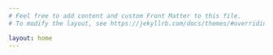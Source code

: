 ```yaml
---
# Feel free to add content and custom Front Matter to this file.
# To modify the layout, see https://jekyllrb.com/docs/themes/#overriding-theme-defaults

layout: home
---
```

<head>
<style>   
.page-content {
    background: url(https://toberak.files.wordpress.com/2023/03/banner-mid.png);
    background-size: cover;
}
.page-content div.wrapper {
    width: 800px;
    padding: 2.5rem;
    background: #e9a3a34d;
    box-shadow: 0 8px 32px 0 #0000006b;
    backdrop-filter: blur( 9.5px );
    -webkit-backdrop-filter: blur( 9.5px );
    border-radius: 16px;
    border: 1px solid rgba( 255, 255, 255, 0.18 );
 }
.post-list-heading {
    color: #b9b9b9;
    font-weight: 800;
}
.page-content a {
    color: #b9b9b9;
    text-decoration: none;
 }
.page-content a:visited {
    color: #b9b9b9;
 }
 .page-content a:hover {
    color: #e8e8e8;
 }
 span.post-meta {
    color: #000;
 }
 </style>
 </head>